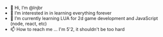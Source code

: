 - 👋 Hi, I’m @lnjbr
- 👀 I’m interested in in learning everything forever
- 🌱 I’m currently learning LUA for 2d game development and JavaScript (node, react, etc)
- 📫 How to reach me ... I'm 5'2, it shouldn't be too hard

<!---
ljbr/ljbr is a ✨ special ✨ repository because its `README.md` (this file) appears on your GitHub profile.
You can click the Preview link to take a look at your changes.
--->
